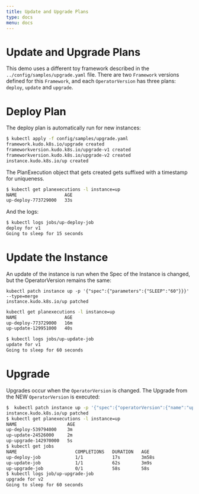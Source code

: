 ```yaml
---
title: Update and Upgrade Plans
type: docs
menu: docs
---
```


# Update and Upgrade Plans


This demo uses a different toy framework described in the `../config/samples/upgrade.yaml` file.  There are two `Framework` versions defined for this `Framework`, and each `OperatorVersion` has three plans: `deploy`, `update` and `upgrade`.


# Deploy Plan

The deploy plan is automatically run for new instances:

```bash
$ kubectl apply -f config/samples/upgrade.yaml
framework.kudo.k8s.io/upgrade created
frameworkversion.kudo.k8s.io/upgrade-v1 created
frameworkversion.kudo.k8s.io/upgrade-v2 created
instance.kudo.k8s.io/up created
```

The PlanExecution object that gets created gets suffixed with a timestamp for uniqueness.

```bash
$ kubectl get planexecutions -l instance=up
NAME                  AGE
up-deploy-773729000   33s
```

And the logs:

```bash
$ kubectl logs jobs/up-deploy-job
deploy for v1
Going to sleep for 15 seconds
```

# Update the Instance

An update of the instance is run when the Spec of the Instance is changed, but the OperatorVersion remains the same:

```
kubectl patch instance up -p '{"spec":{"parameters":{"SLEEP":"60"}}}' --type=merge
instance.kudo.k8s.io/up patched
```

```bash
kubectl get planexecutions -l instance=up
NAME                  AGE
up-deploy-773729000   16m
up-update-129951000   40s
```

```bash
$ kubectl logs jobs/up-update-job
update for v1
Going to sleep for 60 seconds
```

# Upgrade

Upgrades occur when the `OperatorVersion` is changed.  The Upgrade from the NEW `OperatorVersion` is executed:


```bash
$  kubectl patch instance up -p '{"spec":{"operatorVersion":{"name":"upgrade-v2"}}}' --type=merge
instance.kudo.k8s.io/up patched
$ kubectl get planexecutions -l instance=up
NAME                   AGE
up-deploy-539794000    3m
up-update-24526000     2m
up-upgrade-142970000   5s
$ kubectl get jobs
NAME                      COMPLETIONS   DURATION   AGE
up-deploy-job             1/1           17s        3m58s
up-update-job             1/1           62s        3m9s
up-upgrade-job            0/1           58s        58s
$ kubectl logs job/up-upgrade-job
upgrade for v2
Going to sleep for 60 seconds
```
